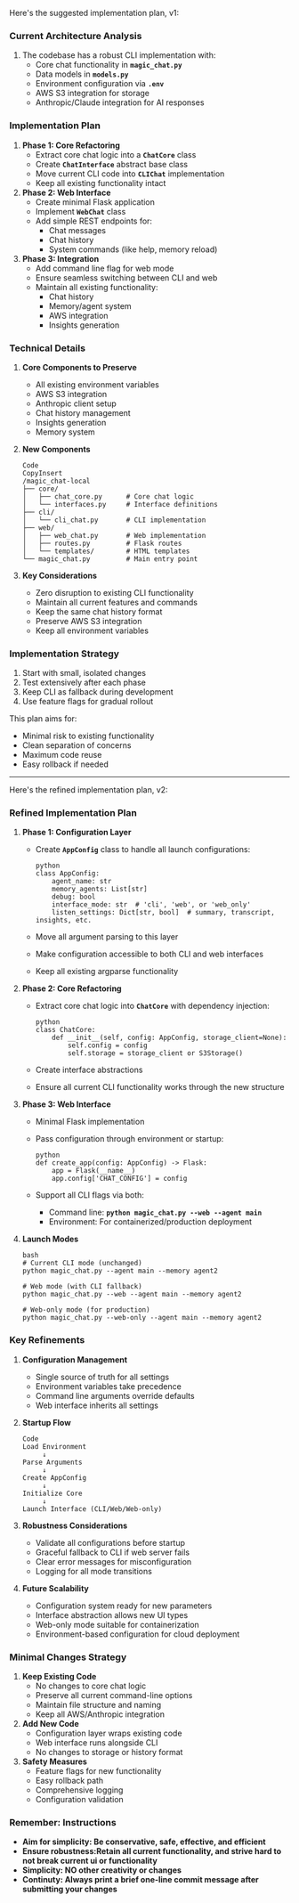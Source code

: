 Here's the suggested implementation plan, v1:

### **Current Architecture Analysis**

1. The codebase has a robust CLI implementation with:
    - Core chat functionality in **`magic_chat.py`**
    - Data models in **`models.py`**
    - Environment configuration via **`.env`**
    - AWS S3 integration for storage
    - Anthropic/Claude integration for AI responses

### **Implementation Plan**

1. **Phase 1: Core Refactoring**
    - Extract core chat logic into a **`ChatCore`** class
    - Create **`ChatInterface`** abstract base class
    - Move current CLI code into **`CLIChat`** implementation
    - Keep all existing functionality intact
2. **Phase 2: Web Interface**
    - Create minimal Flask application
    - Implement **`WebChat`** class
    - Add simple REST endpoints for:
        - Chat messages
        - Chat history
        - System commands (like help, memory reload)
3. **Phase 3: Integration**
    - Add command line flag for web mode
    - Ensure seamless switching between CLI and web
    - Maintain all existing functionality:
        - Chat history
        - Memory/agent system
        - AWS integration
        - Insights generation

### **Technical Details**

1. **Core Components to Preserve**
    - All existing environment variables
    - AWS S3 integration
    - Anthropic client setup
    - Chat history management
    - Insights generation
    - Memory system
2. **New Components**
    
    ```
    Code
    CopyInsert
    /magic_chat-local
    ├── core/
    │   ├── chat_core.py      # Core chat logic
    │   └── interfaces.py     # Interface definitions
    ├── cli/
    │   └── cli_chat.py       # CLI implementation
    ├── web/
    │   ├── web_chat.py       # Web implementation
    │   ├── routes.py         # Flask routes
    │   └── templates/        # HTML templates
    └── magic_chat.py         # Main entry point
    
    ```
    
3. **Key Considerations**
    - Zero disruption to existing CLI functionality
    - Maintain all current features and commands
    - Keep the same chat history format
    - Preserve AWS S3 integration
    - Keep all environment variables

### **Implementation Strategy**

1. Start with small, isolated changes
2. Test extensively after each phase
3. Keep CLI as fallback during development
4. Use feature flags for gradual rollout

This plan aims for:

- Minimal risk to existing functionality
- Clean separation of concerns
- Maximum code reuse
- Easy rollback if needed

---

Here's the refined implementation plan, v2:

### **Refined Implementation Plan**

1. **Phase 1: Configuration Layer**
    - Create **`AppConfig`** class to handle all launch configurations:
        
        ```
        python
        class AppConfig:
            agent_name: str
            memory_agents: List[str]
            debug: bool
            interface_mode: str  # 'cli', 'web', or 'web_only'
            listen_settings: Dict[str, bool]  # summary, transcript, insights, etc.
        
        ```
        
    - Move all argument parsing to this layer
    - Make configuration accessible to both CLI and web interfaces
    - Keep all existing argparse functionality

2. **Phase 2: Core Refactoring**
    - Extract core chat logic into **`ChatCore`** with dependency injection:
        
        ```
        python
        class ChatCore:
            def __init__(self, config: AppConfig, storage_client=None):
                self.config = config
                self.storage = storage_client or S3Storage()
        
        ```
        
    - Create interface abstractions
    - Ensure all current CLI functionality works through the new structure

3. **Phase 3: Web Interface**
    - Minimal Flask implementation
    - Pass configuration through environment or startup:
        
        ```
        python
        def create_app(config: AppConfig) -> Flask:
            app = Flask(__name__)
            app.config['CHAT_CONFIG'] = config
        
        ```
        
    - Support all CLI flags via both:
        - Command line: **`python magic_chat.py --web --agent main`**
        - Environment: For containerized/production deployment

4. **Launch Modes**
    
    ```
    bash
    # Current CLI mode (unchanged)
    python magic_chat.py --agent main --memory agent2
    
    # Web mode (with CLI fallback)
    python magic_chat.py --web --agent main --memory agent2
    
    # Web-only mode (for production)
    python magic_chat.py --web-only --agent main --memory agent2
    
    ```
    

### **Key Refinements**

1. **Configuration Management**
    - Single source of truth for all settings
    - Environment variables take precedence
    - Command line arguments override defaults
    - Web interface inherits all settings

2. **Startup Flow**
    
    ```
    Code
    Load Environment
         ↓
    Parse Arguments
         ↓
    Create AppConfig
         ↓
    Initialize Core
         ↓
    Launch Interface (CLI/Web/Web-only)
    
    ```
    
3. **Robustness Considerations**
    - Validate all configurations before startup
    - Graceful fallback to CLI if web server fails
    - Clear error messages for misconfiguration
    - Logging for all mode transitions

4. **Future Scalability**
    - Configuration system ready for new parameters
    - Interface abstraction allows new UI types
    - Web-only mode suitable for containerization
    - Environment-based configuration for cloud deployment

### **Minimal Changes Strategy**

1. **Keep Existing Code**
    - No changes to core chat logic
    - Preserve all current command-line options
    - Maintain file structure and naming
    - Keep all AWS/Anthropic integration
2. **Add New Code**
    - Configuration layer wraps existing code
    - Web interface runs alongside CLI
    - No changes to storage or history format
3. **Safety Measures**
    - Feature flags for new functionality
    - Easy rollback path
    - Comprehensive logging
    - Configuration validation

### **Remember: Instructions**

- **Aim for simplicity: Be conservative, safe, effective, and efficient**
- **Ensure robustness:Retain all current functionality, and strive hard to not break current ui or functionality**
- **Simplicity: NO other creativity or changes**
- **Continuty: Always print a brief one-line commit message after submitting your changes**